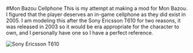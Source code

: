#Mon Bazou Cellphone
This is my attempt at making a mod for Mon Bazou. I figured that the player deserves an in-game cellphone as they did exist in 2005. I am modeling this after the Sony Ericsson T610 for two reasons, it was released in 2003 so it would be era appropriate for the character to own, and I personally have one so I have a perfect reference.

![Sony Ericsson T610](https://mobile123.co.uk/wp-content/uploads/2017/01/Sony-Ericsson-T610-Front.jpeg "Sony Ericsson T610")
